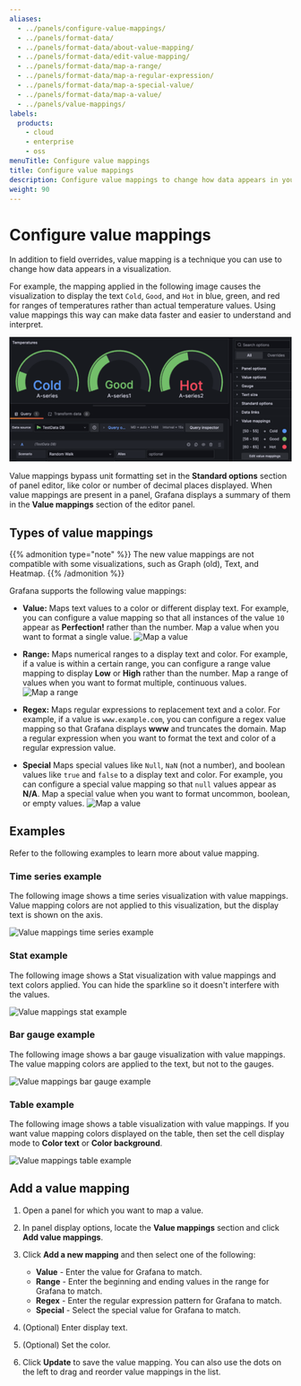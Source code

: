 ```yaml
---
aliases:
  - ../panels/configure-value-mappings/
  - ../panels/format-data/
  - ../panels/format-data/about-value-mapping/
  - ../panels/format-data/edit-value-mapping/
  - ../panels/format-data/map-a-range/
  - ../panels/format-data/map-a-regular-expression/
  - ../panels/format-data/map-a-special-value/
  - ../panels/format-data/map-a-value/
  - ../panels/value-mappings/
labels:
  products:
    - cloud
    - enterprise
    - oss
menuTitle: Configure value mappings
title: Configure value mappings
description: Configure value mappings to change how data appears in your visualizations
weight: 90
---
```


# Configure value mappings

In addition to field overrides, value mapping is a technique you can use to change how data appears in a visualization.

For example, the mapping applied in the following image causes the visualization to display the text `Cold`, `Good`, and `Hot` in blue, green, and red for ranges of temperatures rather than actual temperature values. Using value mappings this way can make data faster and easier to understand and interpret.

![Value mappings applied to a gauge visualization](screenshot-value-mappings-v10.4.png)

Value mappings bypass unit formatting set in the **Standard options** section of panel editor, like color or number of decimal places displayed. When value mappings are present in a panel, Grafana displays a summary of them in the **Value mappings** section of the editor panel.

## Types of value mappings

{{% admonition type="note" %}}
The new value mappings are not compatible with some visualizations, such as Graph (old), Text, and Heatmap.
{{% /admonition %}}

Grafana supports the following value mappings:

<!--Update images to match examples -->

- **Value:** Maps text values to a color or different display text. For example, you can configure a value mapping so that all instances of the value `10` appear as **Perfection!** rather than the number. Map a value when you want to format a single value.
  ![Map a value](/static/img/docs/value-mappings/map-value-8-0.png)

- **Range:** Maps numerical ranges to a display text and color. For example, if a value is within a certain range, you can configure a range value mapping to display **Low** or **High** rather than the number. Map a range of values when you want to format multiple, continuous values.
  ![Map a range](/static/img/docs/value-mappings/map-range-8-0.png)

- **Regex:** Maps regular expressions to replacement text and a color. For example, if a value is `www.example.com`, you can configure a regex value mapping so that Grafana displays **www** and truncates the domain. Map a regular expression when you want to format the text and color of a regular expression value.
  <!--Add an image here-->

- **Special** Maps special values like `Null`, `NaN` (not a number), and boolean values like `true` and `false` to a display text and color. For example, you can configure a special value mapping so that `null` values appear as **N/A**. Map a special value when you want to format uncommon, boolean, or empty values.
  ![Map a value](/static/img/docs/value-mappings/map-special-value-8-0.png)

## Examples

Refer to the following examples to learn more about value mapping.

### Time series example

The following image shows a time series visualization with value mappings. Value mapping colors are not applied to this visualization, but the display text is shown on the axis.

![Value mappings time series example](/static/img/docs/value-mappings/value-mappings-summary-example-8-0.png)

### Stat example

The following image shows a Stat visualization with value mappings and text colors applied. You can hide the sparkline so it doesn't interfere with the values.

![Value mappings stat example](/static/img/docs/value-mappings/value-mappings-stat-example-8-0.png)

### Bar gauge example

The following image shows a bar gauge visualization with value mappings. The value mapping colors are applied to the text, but not to the gauges.

![Value mappings bar gauge example](/static/img/docs/value-mappings/value-mappings-bar-gauge-example-8-0.png)

### Table example

The following image shows a table visualization with value mappings. If you want value mapping colors displayed on the table, then set the cell display mode to **Color text** or **Color background**.

![Value mappings table example](/static/img/docs/value-mappings/value-mappings-table-example-8-0.png)

## Add a value mapping

1. Open a panel for which you want to map a value.
1. In panel display options, locate the **Value mappings** section and click **Add value mappings**.
1. Click **Add a new mapping** and then select one of the following:

   - **Value** - Enter the value for Grafana to match.
   - **Range** - Enter the beginning and ending values in the range for Grafana to match.
   - **Regex** - Enter the regular expression pattern for Grafana to match.
   - **Special** - Select the special value for Grafana to match.

1. (Optional) Enter display text.
1. (Optional) Set the color.
1. Click **Update** to save the value mapping.
   You can also use the dots on the left to drag and reorder value mappings in the list.

<!-- ![Value mappings example](/static/img/docs/value-mappings/value-mappings-example-8-0.png) -->
